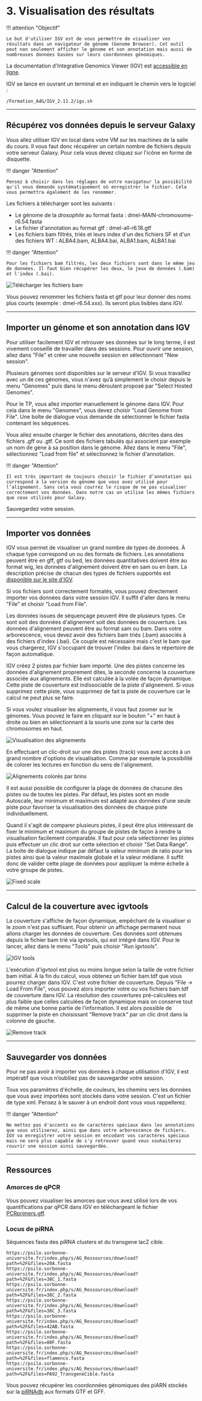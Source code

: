 # 3. Visualisation des résultats

!!! attention "Objectif"

	Le but d'utiliser IGV est de vous permettre de visualiser vos résultats dans un navigateur de génome (Genome Browser). Cet outil peut non seulement afficher le génome et son annotation mais aussi de nombreuses données basées sur leurs coordonnées génomiques.
	
La documentation d'Integrative Genomics Viewer (IGV) est [accessible en ligne](https://software.broadinstitute.org/software/igv/).

IGV se lance en ouvrant un terminal et en indiquant le chemin vers le logiciel :

`/Formation_AdG/IGV_2.11.2/igv.sh`


--------------------------------------------------------------------------------
## Récupérez vos données depuis le serveur Galaxy

Vous allez utiliser IGV en local dans votre VM sur les machines de la salle du cours. Il vous faut donc récupérer un certain nombre de fichiers depuis votre serveur Galaxy. Pour cela vous devez cliquez sur l'icône en forme de disquette.

!!! danger "Attention"

	Pensez à choisir dans les réglages de votre navigateur la possibilité qu'il vous demande systématiquement où enregistrer le fichier. Cela vous permettra également de les renommer.


Les fichiers à télécharger sont les suivants :

- Le génome de la *drosophile* au format fasta : dmel-MAIN-chromosome-r6.54.fasta
- Le fichier d'annotation au format gtf : dmel-all-r6.18.gtf
- Les fichiers bam filtrés, triés et leurs index d'un des fichiers SF et d'un des fichiers WT : ALBA4.bam, ALBA4.bai, ALBA1.bam, ALBA1.bai

!!! danger "Attention"

	Pour les fichiers bam filtrés, les deux fichiers sont dans le même jeu de données. Il faut bien récupérer les deux, le jeux de données (.bam) et l'index (.bai).

![Télécharger les fichiers bam](img/igv/galaxy_download.png "Télécharger les fichiers bam")

Vous pouvez renommer les fichiers fasta et gtf pour leur donner des noms plus courts (exemple : dmel-r6.54.xxx). Ils seront plus lisibles dans IGV.


--------------------------------------------------------------------------------
## Importer un génome et son annotation dans IGV

Pour utiliser facilement IGV et retrouver ses données sur le long terme, il est vivement conseillé de travailler dans des sessions. Pour ouvrir une session, allez dans "File" et créer une nouvelle session en sélectionnant "New session".

Plusieurs génomes sont disponibles sur le serveur d'IGV. Si vous travaillez avec un de ces génomes, vous n'avez qu’à simplement le choisir depuis le menu "Genomes" puis dans le menu déroulant proposé par "Select Hosted Genomes".

Pour le TP, vous allez importer manuellement le génome dans IGV. Pour cela dans le menu "Genomes", vous devez choisir "Load Genome from File". Une boîte de dialogue vous demande de sélectionner le fichier fasta contenant les séquences.

Vous allez ensuite charger le fichier des annotations, décrites dans des fichiers .gff ou .gtf. Ce sont des fichiers tabulés qui associent par exemple un nom de gène à sa position dans le génome. Allez dans le menu "File", sélectionnez "Load from file" et sélectionnez le fichier d'annotation.

!!! danger "Attention"

	Il est très important de toujours choisir le fichier d’annotation qui correspond à la version du génome que vous avez utilisé pour l’alignement. Sans cela vous courrez le risque de ne pas visualiser correctement vos données. Dans notre cas on utilise les mêmes fichiers que ceux utilisés pour Galaxy.

Sauvegardez votre session.


--------------------------------------------------------------------------------
## Importer vos données

IGV vous permet de visualiser un grand nombre de types de données. À chaque type correspond un ou des formats de fichiers. Les annotations peuvent être en gff, gtf ou bed, les données quantitatives doivent être au format wig, les données d'alignement doivent être en sam ou en bam. La description précise de chacun des types de fichiers supportés est [disponible sur le site d'IGV](https://igv.org/doc/desktop/#FileFormats/DataTracks/).

Si vos fichiers sont correctement formatés, vous pouvez directement importer vos données dans votre session IGV. Il suffit d'aller dans le menu "File" et choisir "Load from File".

Les données issues de séquençage peuvent être de plusieurs types. Ce sont soit des données d'alignement soit des données de couverture. Les données d'alignement peuvent être au format sam ou bam. Dans votre arborescence, vous devez avoir des fichiers bam triés (.bam) associés à des fichiers d'index (.bai). Ce couple est nécessaire mais c'est le bam que vous chargerez, IGV s'occupant de trouver l'index .bai dans le répertoire de façon automatique.

IGV créez 2 pistes par fichier bam importé. Une des pistes concerne les données d'alignement proprement dites, la seconde concerne la couverture associée aux alignements. Elle est calculée à la volée de façon dynamique. Cette piste de couverture est indissociable de la piste d'alignement. Si vous supprimez cette piste, vous supprimez de fait la piste de couverture car le calcul ne peut plus se faire.

Si vous voulez visualiser les alignements, il vous faut zoomer sur le génomes. Vous pouvez le faire en cliquant sur le bouton "+" en haut à droite ou bien en sélectionnant à la souris une zone sur la carte des chromosomes en haut.

![Visualisation des alignements](img/igv/igv.png "Visualisation des alignements")

En effectuant un clic-droit sur une des pistes (track) vous avez accès à un grand nombre d'options de visualisation. Comme par exemple la possibilité de colorer les lectures en fonction du sens de l'alignement.

![Alignements colorés par brins](img/igv/color_alignment.png "Alignements colorés par brins")

Il est aussi possible de configurer la plage de données de chacune des pistes ou de toutes les pistes. Par défaut, les pistes sont en mode Autoscale, leur minimum et maximum est adapté aux données d'une seule piste pour favoriser la visualisation des données de chaque piste individuellement.

Quand il s'agit de comparer plusieurs pistes, il peut être plus intéressant de fixer le minimum et maximum du groupe de pistes de façon à rendre la visualisation facilement comparable. Il faut pour cela sélectionner les pistes puis effectuer un clic droit sur cette sélection et choisir "Set Data Range". La boite de dialogue indique par défaut la valeur minimum de ratio pour les pistes ainsi que la valeur maximale globale et la valeur médiane. Il suffit donc de valider cette plage de données pour appliquer la même échelle à votre groupe de pistes.

![Fixed scale](img/igv/igv_fixedscale.png "Fixed scale")


--------------------------------------------------------------------------------
## Calcul de la couverture avec igvtools

La couverture s'affiche de façon dynamique, empêchant de la visualiser si le zoom n'est pas suffisant. Pour obtenir un affichage permanent nous allons charger les données de couverture. Ces données sont obtenues depuis le fichier bam trié via igvtools, qui est intégré dans IGV. Pour le lancer, allez dans le menu "Tools" puis choisir "Run igvtools".

![IGV tools](img/igv/igv_tools.png "IGV tools")

L'exécution d'igvtool est plus ou moins longue selon la taille de votre fichier bam initial. À la fin du calcul, vous obtenez un fichier bam.tdf que vous pourrez charger dans IGV. C'est votre fichier de couverture. Depuis "File -> Load From File", vous pouvez alors importer votre ou vos fichiers bam.tdf de couverture dans IGV.
La résolution des couvertures pré-calculées est plus faible que celles calculées de façon dynamique mais on conserve tout de même une bonne partie de l'information. Il est alors possible de supprimer la piste en choisissant "Remove track" par un clic droit dans la colonne de gauche.

![Remove track](img/igv/igv_coverage.png "Remove track")


--------------------------------------------------------------------------------
## Sauvegarder vos données

Pour ne pas avoir à importer vos données à chaque utilisation d'IGV, il est impératif que vous n’oubliiez pas de sauvegarder votre session.

Tous vos paramètres d'échelle, de couleurs, les chemins vers les données que vous avez importées sont stockés dans votre session. C'est un fichier de type xml. Pensez à le sauver à un endroit dont vous vous rappellerez.

!!! danger "Attention"

	Ne mettez pas d'accents ou de caractères spéciaux dans les annotations que vous utiliserez, ainsi que dans votre arborescence de fichiers. IGV va enregistrer votre session en encodant vos caractères spéciaux mais ne sera plus capable de s'y retrouver quand vous souhaiterez rouvrir une session ainsi sauvegardée. 

--------------------------------------------------------------------------------
## Ressources


### Amorces de qPCR

Vous pouvez visualiser les amorces que vous avez utilisé lors de vos quantifications par qPCR dans IGV en téléchargeant le fichier [PCRprimers.gff](ressources/PCRprimers.gff).


### Locus de piRNA

Séquences fasta des piRNA clusters et du transgene lacZ cible.

```
https://psilo.sorbonne-universite.fr/index.php/s/AG_Ressources/download?path=%2F&files=20A.fasta
https://psilo.sorbonne-universite.fr/index.php/s/AG_Ressources/download?path=%2F&files=38C_1.fasta
https://psilo.sorbonne-universite.fr/index.php/s/AG_Ressources/download?path=%2F&files=38C_2.fasta
https://psilo.sorbonne-universite.fr/index.php/s/AG_Ressources/download?path=%2F&files=38C_3.fasta
https://psilo.sorbonne-universite.fr/index.php/s/AG_Ressources/download?path=%2F&files=42AB.fasta
https://psilo.sorbonne-universite.fr/index.php/s/AG_Ressources/download?path=%2F&files=80F.fasta
https://psilo.sorbonne-universite.fr/index.php/s/AG_Ressources/download?path=%2F&files=flamenco.fasta 
https://psilo.sorbonne-universite.fr/index.php/s/AG_Ressources/download?path=%2F&files=PA92_TransgeneCible.fasta
```

Vous pouvez récupérer les coordonnées génomiques des piARN stockés sur la [piRNAdb](https://www.pirnadb.org/download/archive/gff_gtf) aux formats GTF et GFF.

